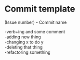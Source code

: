 # Commit template

(Issue number) - Commit name  

-verb+ing and some comment  
-adding new thing  
-changing x to do y  
-deleting that thing  
-refactoring something
